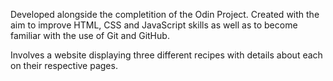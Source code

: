 Developed alongside the completition of the Odin Project. Created with the aim to improve HTML, CSS and JavaScript skills as well as to become familiar with the use of Git and GitHub.

Involves a website displaying three different recipes with details about each on their respective pages. 